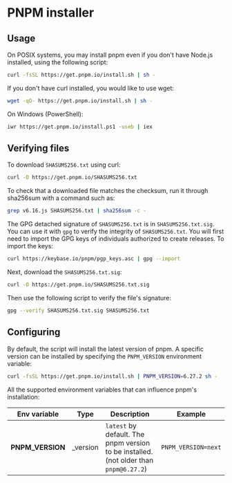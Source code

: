 # PNPM installer

## Usage

On POSIX systems, you may install pnpm even if you don't have Node.js installed, using the following script:

```sh
curl -fsSL https://get.pnpm.io/install.sh | sh -
```

If you don't have curl installed, you would like to use wget:

```sh
wget -qO- https://get.pnpm.io/install.sh | sh -
```

On Windows (PowerShell):

```sh
iwr https://get.pnpm.io/install.ps1 -useb | iex
```

## Verifying files

To download `SHASUMS256.txt` using curl:

```sh
curl -O https://get.pnpm.io/SHASUMS256.txt
```

To check that a downloaded file matches the checksum, run it through sha256sum with a command such as:

```sh
grep v6.16.js SHASUMS256.txt | sha256sum -c -
```

The GPG detached signature of `SHASUMS256.txt` is in `SHASUMS256.txt.sig`.
You can use it with `gpg` to verify the integrity of `SHASUMS256.txt`.
You will first need to import the GPG keys of individuals authorized to create releases.
To import the keys:

```sh
curl https://keybase.io/pnpm/pgp_keys.asc | gpg --import
```

Next, download the `SHASUMS256.txt.sig`:

```sh
curl -O https://get.pnpm.io/SHASUMS256.txt.sig
```

Then use the following script to verify the file's signature:

```sh
gpg --verify SHASUMS256.txt.sig SHASUMS256.txt
```

## Configuring

By default, the script will install the latest version of pnpm. A specific version can be installed by specifying the `PNPM_VERSION` environment variable:

```sh
curl -fsSL https://get.pnpm.io/install.sh | PNPM_VERSION=6.27.2 sh -
```

All the supported environment variables that can influence pnpm's installation:

| Env variable      | Type                  | Description                                                                              | Example                                           |
| ----------------- | --------------------- | ---------------------------------------------------------------------------------------- | ------------------------------------------------- |
| **PNPM_VERSION**  | _version | `latest` by default. The pnpm version to be installed.<br>(not older than `pnpm@6.27.2`) | `PNPM_VERSION=next`                               |
